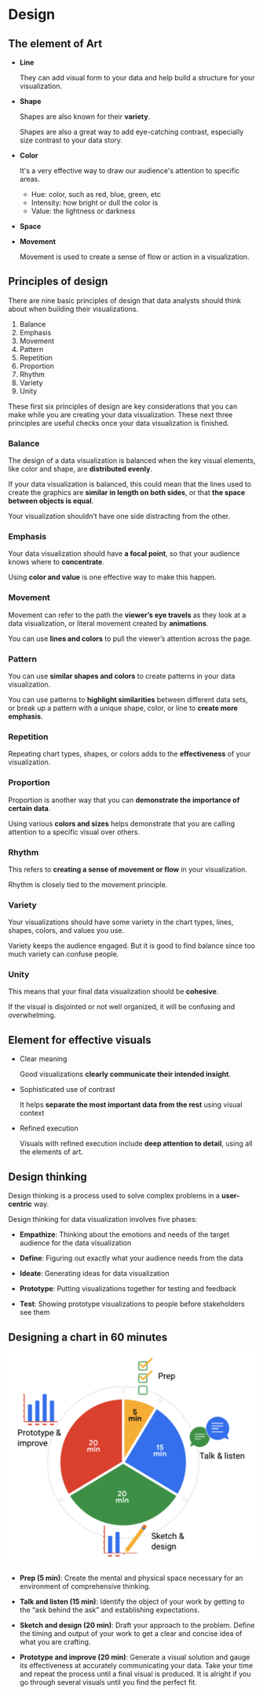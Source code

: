 # Design

## The element of Art

- **Line**

  They can add visual form to your data and help build a structure for your visualization.

- **Shape**

  Shapes are also known for their **variety**.

  Shapes are also a great way to add eye-catching contrast, especially size contrast to your data story.

- **Color**

  It's a very effective way to draw our audience's attention to specific areas.

  - Hue: color, such as red, blue, green, etc
  - Intensity: how bright or dull the color is
  - Value: the lightness or darkness

- **Space**

- **Movement**

  Movement is used to create a sense of flow or action in a visualization.

## Principles of design

There are nine basic principles of design that data analysts should think about when building their visualizations.

1. Balance
2. Emphasis
3. Movement
4. Pattern
5. Repetition
6. Proportion
7. Rhythm
8. Variety
9. Unity

These first six principles of design are key considerations that you can make while you are creating your data visualization. These next three principles are useful checks once your data visualization is finished.

### Balance

The design of a data visualization is balanced when the key visual elements, like color and shape, are **distributed evenly**.

If your data visualization is balanced, this could mean that the lines used to create the graphics are **similar in length on both sides**, or that **the space between objects is equal**.

Your visualization shouldn’t have one side distracting from the other.

### Emphasis

Your data visualization should have **a focal point**, so that your audience knows where to **concentrate**.

Using **color and value** is one effective way to make this happen.

### Movement

Movement can refer to the path the **viewer’s eye travels** as they look at a data visualization, or literal movement created by **animations**.

You can use **lines and colors** to pull the viewer’s attention across the page.

### Pattern

You can use **similar shapes and colors** to create patterns in your data visualization.

You can use patterns to **highlight similarities** between different data sets, or break up a pattern with a unique shape, color, or line to **create more emphasis**.

### Repetition

Repeating chart types, shapes, or colors adds to the **effectiveness** of your visualization.

### Proportion

Proportion is another way that you can **demonstrate the importance of certain data**.

Using various **colors and sizes** helps demonstrate that you are calling attention to a specific visual over others.

### Rhythm

This refers to **creating a sense of movement or flow** in your visualization.

Rhythm is closely tied to the movement principle.

### Variety

Your visualizations should have some variety in the chart types, lines, shapes, colors, and values you use.

Variety keeps the audience engaged. But it is good to find balance since too much variety can confuse people.

### Unity

This means that your final data visualization should be **cohesive**.

If the visual is disjointed or not well organized, it will be confusing and overwhelming.

## Element for effective visuals

- Clear meaning

  Good visualizations **clearly communicate their intended insight**.

- Sophisticated use of contrast

  It helps **separate the most important data from the rest** using visual context

- Refined execution

  Visuals with refined execution include **deep attention to detail**, using all the elements of art.

## Design thinking

Design thinking is a process used to solve complex problems in a **user-centric** way.

Design thinking for data visualization involves five phases:

- **Empathize**: Thinking about the emotions and needs of the target audience for the data visualization

- **Define**: Figuring out exactly what your audience needs from the data

- **Ideate**: Generating ideas for data visualization

- **Prototype**: Putting visualizations together for testing and feedback

- **Test**: Showing prototype visualizations to people before stakeholders see them

## Designing a chart in 60 minutes

![design-chart-time](./images/design-chart-time.png)

- **Prep (5 min)**: Create the mental and physical space necessary for an environment of comprehensive thinking.

- **Talk and listen (15 min)**: Identify the object of your work by getting to the “ask behind the ask” and establishing expectations.

- **Sketch and design (20 min)**: Draft your approach to the problem. Define the timing and output of your work to get a clear and concise idea of what you are crafting.

- **Prototype and improve (20 min)**: Generate a visual solution and gauge its effectiveness at accurately communicating your data. Take your time and repeat the process until a final visual is produced. It is alright if you go through several visuals until you find the perfect fit.
